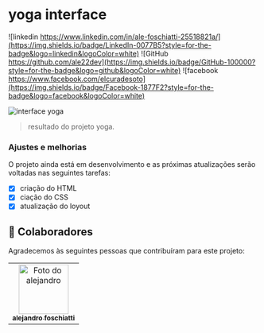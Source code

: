 # yoga interface

![linkedin https://www.linkedin.com/in/ale-foschiatti-25518821a/](https://img.shields.io/badge/LinkedIn-0077B5?style=for-the-badge&logo=linkedin&logoColor=white)
![GitHub https://github.com/ale22dev](https://img.shields.io/badge/GitHub-100000?style=for-the-badge&logo=github&logoColor=white)
![facebook https://www.facebook.com/elcuradesoto](https://img.shields.io/badge/Facebook-1877F2?style=for-the-badge&logo=facebook&logoColor=white)

<img src="/assets/interface-yoga.png" alt="interface yoga">

> resultado do projeto yoga.

### Ajustes e melhorias

O projeto ainda está em desenvolvimento e as próximas atualizações serão voltadas nas seguintes tarefas:

- [x] criação do HTML
- [x] ciação do CSS
- [x] atualização do loyout

## 🤝 Colaboradores

Agradecemos às seguintes pessoas que contribuíram para este projeto:

<table>
  <tr>
    <td align="center">
      <a href="#">
        <img src="https://avatars3.githubusercontent.com/u/31936044" width="100px;" alt="Foto do alejandro"/><br>
        <sub>
          <b>alejandro foschiatti</b>
        </sub>
      </a>
    </td>
  </tr>
</table>


